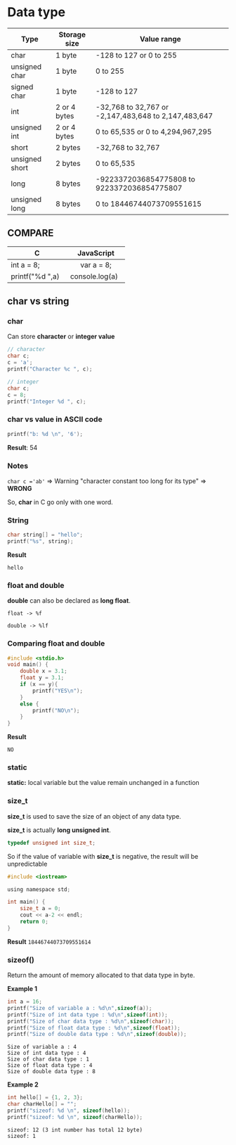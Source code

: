 # Data type

| Type | Storage size|Value range|
| ------- |------|------|
|char |1 byte|-128 to 127 or 0 to 255|		
|unsigned char |1 byte|0 to 255|		
|signed char |1 byte|-128 to 127|		
|int |2 or 4 bytes|-32,768 to 32,767 or -2,147,483,648 to 2,147,483,647|		
|unsigned int |2 or 4 bytes|0 to 65,535 or 0 to 4,294,967,295|		
|short |2 bytes|-32,768 to 32,767|		
|unsigned short	 |2 bytes|0 to 65,535|
|long	 |8 bytes|-9223372036854775808 to 9223372036854775807|		
|unsigned long|8 bytes|0 to 18446744073709551615|		



## COMPARE

| C | JavaScript|
| ------- |:------:|
|int a = 8; | var a = 8;|
| printf("%d ",a)    | console.log(a)    |

## char vs string

### char

Can store **character** or **integer value**

```c
// character
char c;
c = 'a';
printf("Character %c ", c);
```

```c
// integer
char c;
c = 8;
printf("Integer %d ", c);
```

### char vs value in ASCII code

```c
printf("b: %d \n", '6');	
```

**Result**: 54

### Notes

``char c ='ab'`` => Warning "character constant too long for its type" => **WRONG**

So, **char** in C go only with one word.

### String

```c
char string[] = "hello";
printf("%s", string);
```

**Result**

```
hello
```

### float and double

**double** can also be declared as **long float**.

```
float -> %f

double -> %lf
```

### Comparing float and double

```c
#include <stdio.h>
void main() {
	double x = 3.1;
	float y = 3.1;
	if (x == y){
		printf("YES\n");
	}
	else {
		printf("NO\n");
	}
}
```

**Result**

```
NO
```

### static

**static:** local variable but the value remain unchanged in a function

### size_t

**size_t** is used to save the size of an object of any data type.

**size_t** is actually **long unsigned int**.

```c
typedef unsigned int size_t;
```

So if the value of variable with **size_t** is negative, the result will be unpredictable

```c
#include <iostream>

using namespace std;

int main() {
    size_t a = 0;
    cout << a-2 << endl;
    return 0;
}
```

**Result** ``18446744073709551614``

### sizeof()

Return the amount of memory allocated to that data type in byte.

**Example 1**

```c
int a = 16;
printf("Size of variable a : %d\n",sizeof(a));
printf("Size of int data type : %d\n",sizeof(int));
printf("Size of char data type : %d\n",sizeof(char));
printf("Size of float data type : %d\n",sizeof(float));
printf("Size of double data type : %d\n",sizeof(double));    
```   

```
Size of variable a : 4
Size of int data type : 4
Size of char data type : 1
Size of float data type : 4
Size of double data type : 8
```

**Example 2**

```c
int hello[] = {1, 2, 3};
char charHello[] = "";
printf("sizeof: %d \n", sizeof(hello));
printf("sizeof: %d \n", sizeof(charHello));
```

```
sizeof: 12 (3 int number has total 12 byte)
sizeof: 1 
```

